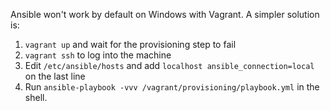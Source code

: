 Ansible won't work by default on Windows with Vagrant. A simpler solution is:

1. `vagrant up` and wait for the provisioning step to fail
2. `vagrant ssh` to log into the machine
3. Edit `/etc/ansible/hosts` and add `localhost ansible_connection=local` on the last line
4. Run `ansible-playbook -vvv /vagrant/provisioning/playbook.yml` in the shell.
